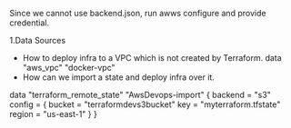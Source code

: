 Since we cannot use backend.json, run awws configure and provide credential.    


1.Data Sources
- How to deploy infra to a VPC which is not created by Terraform. data "aws_vpc" "docker-vpc"
- How can we import a state and deploy infra over it.

data "terraform_remote_state" "AwsDevops-import" {
  backend = "s3"
  config = {
    bucket = "terraformdevs3bucket"
    key    = "myterraform.tfstate"
    region = "us-east-1"
  }
}